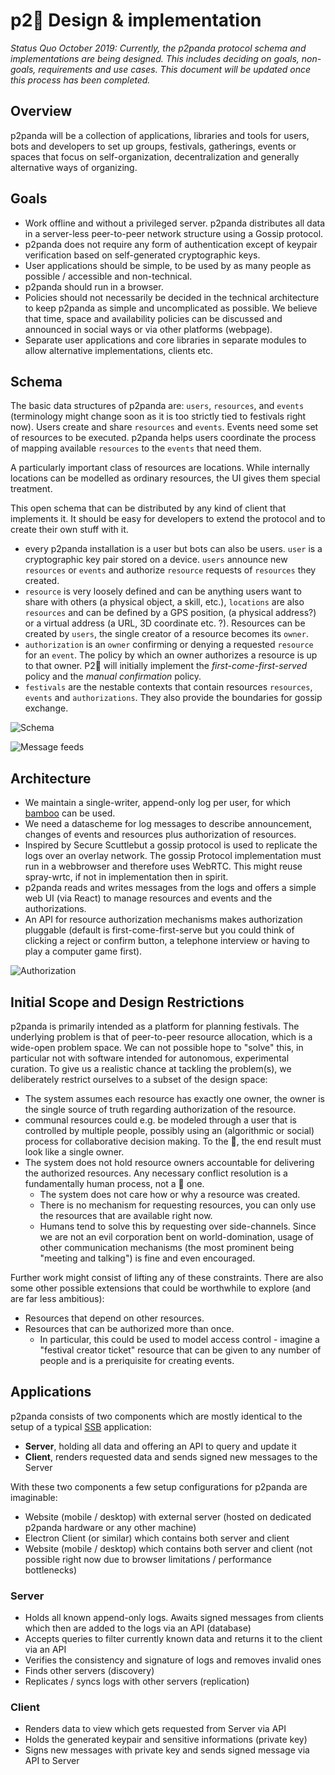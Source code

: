 # p2:panda_face: Design & implementation

*Status Quo October 2019: Currently, the p2panda protocol schema and implementations are being designed. This includes deciding on goals, non-goals, requirements and use cases. This document will be updated once this process has been completed.*

## Overview

p2panda will be a collection of applications, libraries and tools for users, bots and developers to set up groups, festivals, gatherings, events or spaces that focus on self-organization, decentralization and generally alternative ways of organizing.

## Goals

- Work offline and without a privileged server. p2panda distributes all data in a server-less peer-to-peer network structure using a Gossip protocol.
- p2panda does not require any form of authentication except of keypair verification based on self-generated cryptographic keys.
- User applications should be simple, to be used by as many people as possible / accessible and non-technical.
- p2panda should run in a browser.
- Policies should not necessarily be decided in the technical architecture to keep p2panda as simple and uncomplicated as possible. We believe that time, space and availability policies can be discussed and announced in social ways or via other platforms (webpage).
- Separate user applications and core libraries in separate modules to allow alternative implementations, clients etc.

## Schema

The basic data structures of p2panda are: `users`, `resources`, and `events` (terminology might change soon as it is too strictly tied to festivals right now). Users create and share `resources` and `events`. Events need some set of resources to be executed. p2panda helps users coordinate the process of mapping available `resources` to the `events` that need them.

A particularly important class of resources are locations. While internally locations can be modelled as ordinary resources, the UI gives them special treatment.

This open schema that can be distributed by any kind of client that implements it. It should be easy for developers to extend the protocol and to create their own stuff with it.

- every p2panda installation is a user but bots can also be users. `user` is a cryptographic key pair stored on a device. `users` announce new `resources` or `events` and authorize `resource` requests of `resources` they created.
- `resource` is very loosely defined and can be anything users want to share with others (a physical object, a skill, etc.), `locations` are also `resources` and can be defined by a GPS position, (a physical address?) or a virtual address (a URL, 3D coordinate etc. ?). Resources can be created by `users`, the single creator of a resource becomes its `owner`.
- `authorization` is an `owner` confirming or denying a requested `resource` for an `event`. The policy by which an owner authorizes a resource is up to that owner. P2:panda_face: will initially implement the *first-come-first-served* policy and the *manual confirmation* policy.
- `festivals` are the nestable contexts that contain resources `resources`, `events` and `authorizations`. They also provide the boundaries for gossip exchange.

![Schema](https://raw.githubusercontent.com/p2panda/design-document/master/images/datatypes.jpg)

![Message feeds](https://raw.githubusercontent.com/p2panda/design-document/master/images/messages.jpg)

## Architecture

- We maintain a single-writer, append-only log per user, for which [bamboo](https://github.com/AljoschaMeyer/bamboo) can be used.
- We need a datascheme for log messages to describe announcement, changes of events and resources plus authorization of resources.
- Inspired by Secure Scuttlebut a gossip protocol is used to replicate the logs over an overlay network. The gossip Protocol implementation must run in a webbrowser and therefore uses WebRTC. This might reuse spray-wrtc, if not in implementation then in spirit.
- p2panda reads and writes messages from the logs and offers a simple web UI (via React) to manage resources and events and the authorizations.
- An API for resource authorization mechanisms makes authorization pluggable (default is first-come-first-serve but you could think of clicking a reject or confirm button, a telephone interview or having to play a computer game first).

![Authorization](https://raw.githubusercontent.com/p2panda/design-document/master/images/authorization.jpg)

## Initial Scope and Design Restrictions

p2panda is primarily intended as a platform for planning festivals. The underlying problem is that of peer-to-peer resource allocation, which is a wide-open problem space. We can not possible hope to "solve" this, in particular not with software intended for autonomous, experimental curation. To give us a realistic chance at tackling the problem(s), we deliberately restrict ourselves to a subset of the design space:

- The system assumes each resource has exactly one owner, the owner is the single source of truth regarding authorization of the resource.
- communal resources could e.g. be modeled through a user that is controlled by multiple people, possibly using an (algorithmic or social) process for collaborative decision making. To the 🐼, the end result must look like a single owner.
- The system does not hold resource owners accountable for delivering the authorized resources. Any necessary conflict resolution is a fundamentally human process, not a 🐼 one.
  - The system does not care how or why a resource was created.
  - There is no mechanism for requesting resources, you can only use the resources that are available right now.
  - Humans tend to solve this by requesting over side-channels. Since we are not an evil corporation bent on world-domination, usage of other communication mechanisms (the most prominent being "meeting and talking") is fine and even encouraged.

Further work might consist of lifting any of these constraints. There are also some other possible extensions that could be worthwhile to explore (and are far less ambitious):

- Resources that depend on other resources.
- Resources that can be authorized more than once.
  - In particular, this could be used to model access control - imagine a "festival creator ticket" resource that can be given to any number of people and is a preriquisite for creating events.
  
## Applications

p2panda consists of two components which are mostly identical to the setup of a typical [SSB](https://www.scuttlebutt.nz/) application:

* **Server**, holding all data and offering an API to query and update it
* **Client**, renders requested data and sends signed new messages to the Server

With these two components a few setup configurations for p2panda are imaginable:

* Website (mobile / desktop) with external server (hosted on dedicated p2panda hardware or any other machine)
* Electron Client (or similar) which contains both server and client
* Website (mobile / desktop) which contains both server and client (not possible right now due to browser limitations / performance bottlenecks)

### Server

* Holds all known append-only logs. Awaits signed messages from clients which then are added to the logs via an API (database)
* Accepts queries to filter currently known data and returns it to the client via an API 
* Verifies the consistency and signature of logs and removes invalid ones
* Finds other servers (discovery)
* Replicates / syncs logs with other servers (replication)

### Client

* Renders data to view which gets requested from Server via API
* Holds the generated keypair and sensitive informations (private key)
* Signs new messages with private key and sends signed message via API to Server
